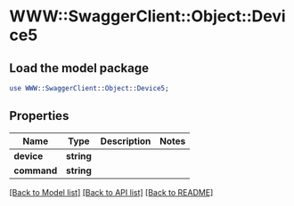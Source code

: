 # WWW::SwaggerClient::Object::Device5

## Load the model package
```perl
use WWW::SwaggerClient::Object::Device5;
```

## Properties
Name | Type | Description | Notes
------------ | ------------- | ------------- | -------------
**device** | **string** |  | 
**command** | **string** |  | 

[[Back to Model list]](../README.md#documentation-for-models) [[Back to API list]](../README.md#documentation-for-api-endpoints) [[Back to README]](../README.md)


